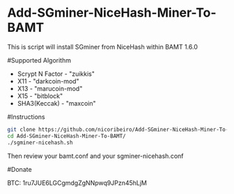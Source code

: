 Add-SGminer-NiceHash-Miner-To-BAMT
========================

This is script will install SGminer from NiceHash within BAMT 1.6.0

#Supported Algorithm

* Scrypt N Factor - "zuikkis"
* X11 - "darkcoin-mod"
* X13 - "marucoin-mod"
* X15 - "bitblock"
* SHA3(Keccak) - "maxcoin"

#Instructions

```bash
git clone https://github.com/nicoribeiro/Add-SGminer-NiceHash-Miner-To-BAMT.git
cd Add-SGminer-NiceHash-Miner-To-BAMT/
./sgminer-nicehash.sh
```

Then review your bamt.conf and your sgminer-nicehash.conf

#Donate

BTC: 1ru7JUE6LGCgmdgZgNNpwq9JPzn45hLjM
